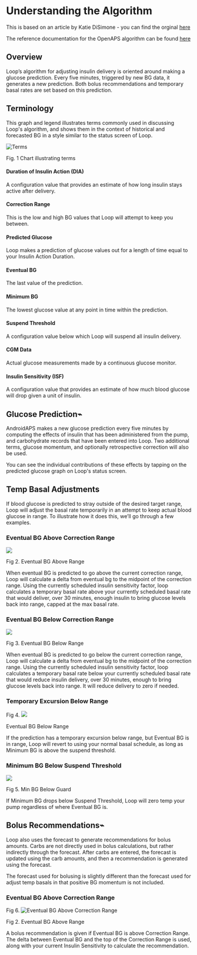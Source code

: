 # Understanding the Algorithm

This is based on an article by Katie DiSimone - you can find the orginal [here](https://loopkit.github.io/loopdocs/operation/algorithm/overview/)


The reference documentation for the OpenAPS algorithm can be found [here](http://openaps.readthedocs.io/en/latest/docs/While%20You%20Wait%20For%20Gear/Understand-determine-basal.html)


## Overview

Loop’s algorithm for adjusting insulin delivery is oriented around making a glucose prediction. Every five minutes, triggered by new BG data, it generates a new prediction. Both bolus recommendations and temporary basal rates are set based on this prediction.

## Terminology
This graph and legend illustrates terms commonly used in discussing Loop's algorithm, and shows them in the context of historical and forecasted BG in a style similar to the status screen of Loop.

![Terms](../images/terms_graph.png)

Fig. 1 Chart illustrating terms

#### Duration of Insulin Action (DIA)
A configuration value that provides an estimate of how long insulin stays active after delivery.
#### Correction Range
This is the low and high BG values that Loop will attempt to keep you between.
#### Predicted Glucose
Loop makes a prediction of glucose values out for a length of time equal to your Insulin Action Duration.
#### Eventual BG
The last value of the prediction.
#### Minimum BG
The lowest glucose value at any point in time within the prediction.
#### Suspend Threshold
A configuration value below which Loop will suspend all insulin delivery.
#### CGM Data
Actual glucose measurements made by a continuous glucose monitor.
#### Insulin Sensitivity (ISF)
A configuration value that provides an estimate of how much blood glucose will drop given a unit of insulin.

## Glucose Prediction⌁
AndroidAPS makes a new glucose prediction every five minutes by computing the effects of insulin that has been administered from the pump, and carbohydrate records that have been entered into Loop. Two additional terms, glucose momentum, and optionally retrospective correction will also be used.

You can see the individual contributions of these effects by tapping on the predicted glucose graph on Loop's status screen.

## Temp Basal Adjustments
If blood glucose is predicted to stray outside of the desired target range, Loop will adjust the basal rate temporarily in an attempt to keep actual blood glucose in range. To illustrate how it does this, we’ll go through a few examples.

### Eventual BG Above Correction Range

![](../images/eventual_bg_above_range.png)

Fig 2. Eventual BG Above Range

When eventual BG is predicted to go above the current correction range, Loop will calculate a delta from eventual bg to the midpoint of the correction range. Using the currently scheduled insulin sensitivity factor, loop calculates a temporary basal rate above your currently scheduled basal rate that would deliver, over 30 minutes, enough insulin to bring glucose levels back into range, capped at the max basal rate.

### Eventual BG Below Correction Range

![](../images/eventual_bg_below_range.png)

Fig 3. Eventual BG Below Range

When eventual BG is predicted to go below the current correction range, Loop will calculate a delta from eventual bg to the midpoint of the correction range. Using the currently scheduled insulin sensitivity factor, loop calculates a temporary basal rate below your currently scheduled basal rate that would reduce insulin delivery, over 30 minutes, enough to bring glucose levels back into range. It will reduce delivery to zero if needed.

### Temporary Excursion Below Range

Fig 4. ![](../images/temporary_excursion_below_range.png)


Eventual BG Below Range

If the prediction has a temporary excursion below range, but Eventual BG is in range, Loop will revert to using your normal basal schedule, as long as Minimum BG is above the suspend threshold.

### Minimum BG Below Suspend Threshold

![](../images/min_bg_below_guard.png)

Fig 5. Min BG Below Guard

If Minimum BG drops below Suspend Threshold, Loop will zero temp your pump regardless of where Eventual BG is.


## Bolus Recommendations⌁
Loop also uses the forecast to generate recommendations for bolus amounts. Carbs are not directly used in bolus calculations, but rather indirectly through the forecast. After carbs are entered, the forecast is updated using the carb amounts, and then a recommendation is generated using the forecast.

The forecast used for bolusing is slightly different than the forecast used for adjust temp basals in that positive BG momentum is not included.

### Eventual BG Above Correction Range

Fig 6. ![Eventual BG Above Correction Range](../images/bolus_eventual_above_range.png)

Fig 2. Eventual BG Above Range

A bolus recommendation is given if Eventual BG is above Correction Range. The delta between Eventual BG and the top of the Correction Range is used, along with your current Insulin Sensitivity to calculate the recommendation.

